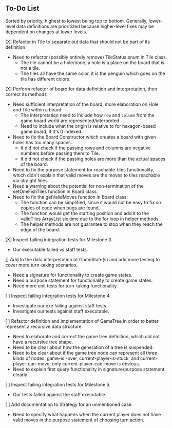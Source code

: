 ## To-Do List
Sorted by priority, highest to lowest being top to bottom. Generally, lower-level data
 definitions are prioritized because higher-level fixes may be dependent on changes at lower levels.

[X] Refactor in Tile to separate out data that should not be part of its definition
- Need to refactor (possibly entirely remove) TileStatus enum in Tile class.
    - The tile cannot be a hole/none, a hole is a place on the board that is not a tile.
    - The tiles all have the same color, it is the penguin which goes on the tile has different colors.

[X] Perform refactor of board for data definition and interpretation, then correct its methods
- Need sufficient interpretation of the board, more elaboration on Hole and Tile within a board.
    - The interpretation need to include how `row` and `column` from the game board world are
 represented/interpreted.
    - Need to include what the origin is relative to for hexagon-based game board, if it's 0
    indexed. 
- Need to fix the Board Constructor which creates a board with given holes has too many spaces. 
    - It did not check if the passing rows and columns are negative numbers before passing
     them to Tile.
    - It did not check if the passing holes are more than the actual spaces of the board.
- Need to fix the purpose statement for reachable-tiles functionality, which didn't explain that
 valid moves are the moves to tiles reachable via straight lines.
- Need a warning about the potential for non-termination of the setOneFishTiles function in Board class.
- Need to fix the getValidMoves function in Board class:
    - The function can be simplified, since it would not be easy to fix six copies of code when
     bugs are found.
    - The function would get the starting position and add it to the validTiles ArrayList six time due to the for loop in helper methods.
    - The helper methods are not guarantee to stop when they reach the edge of the board.

[X] Inspect failing integration tests for Milestone 3.
- Our executable failed vs staff tests.

[] Add to the data interpretation of GameState(s) and add more testing to cover more turn-taking
 scenarios.
- Need a signature for functionality to create game states.
- Need a purpose statement for functionality to create game states.
- Need more unit tests for turn-taking functionality.

[ ] Inspect failing integration tests for Milestone 4.
- Investigate our exe failing against staff tests.
- Investigate our tests against staff executable.

[ ] Refactor definition and implementation of GameTree in order to better represent a recursive data structure.
- Need to elaborate and correct the game tree definition, which did not have a recursive tree shape.
- Need to be clear about how the generation of a tree is suspended.
- Need to be clear about if the game tree node can represent all three kinds of nodes: game-is
-over, current-player-is-stuck, and current-player-can-move;  only current-player-can-move is
 obvious.
- Need to explain first query functionality in signature/purpose statement clearly.

[ ] Inspect failing integration tests for Milestone 5.
- Our tests failed against the staff executable.

[ ] Add documentation to Strategy for an unmentioned case.
- Need to specify what happens when the current player does not have valid moves in the purpose
 statement of choosing turn action.